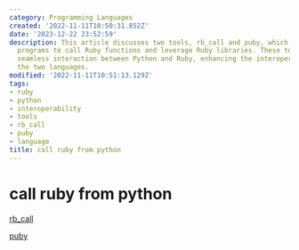 ```yaml
---
category: Programming Languages
created: '2022-11-11T10:50:31.852Z'
date: '2023-12-22 23:52:59'
description: This article discusses two tools, rb_call and puby, which enable Python
  programs to call Ruby functions and leverage Ruby libraries. These tools promote
  seamless interaction between Python and Ruby, enhancing the interoperability between
  the two languages.
modified: '2022-11-11T10:51:13.129Z'
tags:
- ruby
- python
- interoperability
- tools
- rb_call
- puby
- language
title: call ruby from python
---
```


# call ruby from python

[rb_call](https://github.com/yohm/rb_call)

[puby](https://github.com/tomjnixon/puby)

